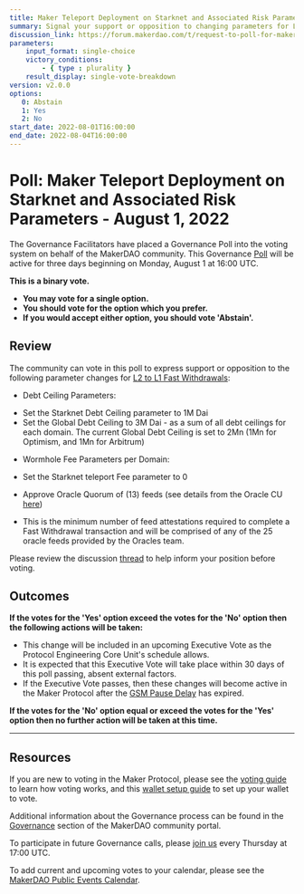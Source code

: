 ```yaml
---
title: Maker Teleport Deployment on Starknet and Associated Risk Parameters - August 1, 2022
summary: Signal your support or opposition to changing parameters for L2 to L1 Fast Withdrawals
discussion_link: https://forum.makerdao.com/t/request-to-poll-for-maker-teleport-deployment-on-starknet-and-associated-risk-parameters/16844
parameters:
    input_format: single-choice
    victory_conditions:
        - { type : plurality }
    result_display: single-vote-breakdown
version: v2.0.0
options:
   0: Abstain
   1: Yes
   2: No
start_date: 2022-08-01T16:00:00
end_date: 2022-08-04T16:00:00
---
```

# Poll: Maker Teleport Deployment on Starknet and Associated Risk Parameters - August 1, 2022
The Governance Facilitators have placed a Governance Poll into the voting system on behalf of the MakerDAO community. This Governance [Poll](https://community-development.makerdao.com/en/learn/governance/on-chain-gov) will be active for three days beginning on Monday, August 1 at 16:00 UTC.

**This is a binary vote.**
- **You may vote for a single option.**
- **You should vote for the option which you prefer.**
- **If you would accept either option, you should vote 'Abstain'.**

## Review

The community can vote in this poll to express support or opposition to the following parameter changes for [L2 to L1 Fast Withdrawals](https://forum.makerdao.com/t/mip69-l2-to-l1-fast-withdrawals/14041):

* Debt Ceiling Parameters:

 - Set the Starknet Debt Ceiling parameter to 1M Dai
 - Set the Global Debt Ceiling to 3M Dai - as a sum of all debt ceilings for each domain. The current Global Debt Ceiling is set to 2Mn (1Mn for Optimism, and 1Mn for Arbitrum)

* Wormhole Fee Parameters per Domain:

 - Set the Starknet teleport Fee parameter to 0

* Approve Oracle Quorum of (13) feeds (see details from the Oracle CU [here](https://forum.makerdao.com/t/teleport-oracle-overview/15077))

 - This is the minimum number of feed attestations required to complete a Fast Withdrawal transaction and will be comprised of any of the 25 oracle feeds provided by the Oracles team.

Please review the discussion [thread](https://forum.makerdao.com/t/request-to-poll-for-maker-teleport-deployment-on-starknet-and-associated-risk-parameters/16844) to help inform your position before voting.

## Outcomes

**If the votes for the 'Yes' option exceed the votes for the 'No' option then the following actions will be taken:**
* This change will be included in an upcoming Executive Vote as the Protocol Engineering Core Unit's schedule allows.
* It is expected that this Executive Vote will take place within 30 days of this poll passing, absent external factors.
* If the Executive Vote passes, then these changes will become active in the Maker Protocol after the [GSM Pause Delay](https://manual.makerdao.com/parameter-index/core/param-gsm-pause-delay) has expired.

**If the votes for the 'No' option equal or exceed the votes for the 'Yes' option then no further action will be taken at this time.**

---

## Resources

If you are new to voting in the Maker Protocol, please see the [voting guide](https://community-development.makerdao.com/en/learn/governance/how-voting-works/) to learn how voting works, and this [wallet setup guide](https://community-development.makerdao.com/en/learn/governance/voting-setup/) to set up your wallet to vote.

Additional information about the Governance process can be found in the [Governance](https://community-development.makerdao.com/en/learn/governance) section of the MakerDAO community portal.

To participate in future Governance calls, please [join us](https://github.com/makerdao/community/tree/master/governance/governance-and-risk-meetings) every Thursday at 17:00 UTC.

To add current and upcoming votes to your calendar, please see the [MakerDAO Public Events Calendar](https://calendar.google.com/calendar/embed?src=makerdao.com_3efhm2ghipksegl009ktniomdk%40group.calendar.google.com&ctz=UTC&mode=week&showCalendars=0&showPrint=0).
